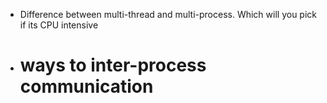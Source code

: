 * Difference between multi-thread and multi-process. Which will you pick if its CPU intensive
* # ways to inter-process communication 

